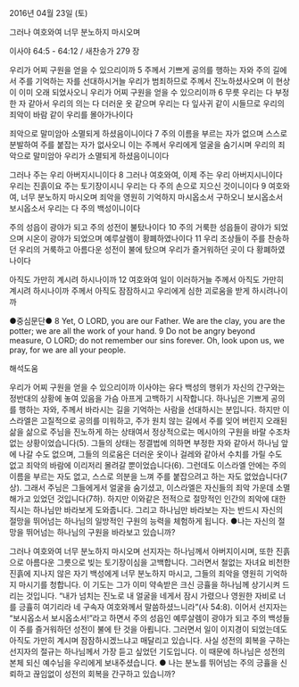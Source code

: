 2016년 04월 23일 (토)

그러나 여호와여 너무 분노하지 마시오며



이사야 64:5 - 64:12 / 새찬송가 279 장


우리가 어찌 구원을 얻을 수 있으리이까
5 주께서 기쁘게 공의를 행하는 자와 주의 길에서 주를 기억하는 자를 선대하시거늘 우리가 범죄하므로 주께서 진노하셨사오며 이 현상이 이미 오래 되었사오니 우리가 어찌 구원을 얻을 수 있으리이까 6 무릇 우리는 다 부정한 자 같아서 우리의 의는 다 더러운 옷 같으며 우리는 다 잎사귀 같이 시들므로 우리의 죄악이 바람 같이 우리를 몰아가나이다

죄악으로 말미암아 소멸되게 하셨음이니이다
7 주의 이름을 부르는 자가 없으며 스스로 분발하여 주를 붙잡는 자가 없사오니 이는 주께서 우리에게 얼굴을 숨기시며 우리의 죄악으로 말미암아 우리가 소멸되게 하셨음이니이다

그러나 주는 우리 아버지시니이다
8 그러나 여호와여, 이제 주는 우리 아버지시니이다 우리는 진흙이요 주는 토기장이시니 우리는 다 주의 손으로 지으신 것이니이다 9 여호와여, 너무 분노하지 마시오며 죄악을 영원히 기억하지 마시옵소서 구하오니 보시옵소서 보시옵소서 우리는 다 주의 백성이니이다

주의 성읍이 광야가 되고 주의 성전이 불탔나이다
10 주의 거룩한 성읍들이 광야가 되었으며 시온이 광야가 되었으며 예루살렘이 황폐하였나이다 11 우리 조상들이 주를 찬송하던 우리의 거룩하고 아름다운 성전이 불에 탔으며 우리가 즐거워하던 곳이 다 황폐하였나이다

아직도 가만히 계시려 하시나이까
12 여호와여 일이 이러하거늘 주께서 아직도 가만히 계시려 하시나이까 주께서 아직도 잠잠하시고 우리에게 심한 괴로움을 받게 하시려나이까

●중심문단● 8 Yet, O LORD, you are our Father. We are the clay, you are the potter; we are all the work of your hand. 9 Do not be angry beyond measure, O LORD; do not remember our sins forever. Oh, look upon us, we pray, for we are all your people.

해석도움





우리가 어찌 구원을 얻을 수 있으리이까
이사야는 유다 백성의 행위가 자신의 간구와는 정반대의 상황에 놓여 있음을 가슴 아프게 고백하기 시작합니다. 하나님은 기쁘게 공의를 행하는 자와, 주께서 바라시는 길을 기억하는 사람을 선대하시는 분입니다. 하지만 이스라엘은 고질적으로 공의를 미워하고, 주가 원치 않는 길에서 주를 잊어 버린지 오래된 삶을 삶으로 주님을 진노하게 하는 상태여서 정상적으로는 메시아의 구원을 바랄 수조차 없는 상황이었습니다(5). 그들의 상태는 정결법에 의하면 부정한 자와 같아서 하나님 앞에 나갈 수도 없으며, 그들의 의로움은 더러운 옷이나 걸레와 같아서 수치를 가릴 수도 없고 죄악의 바람에 이리저리 몰려갈 뿐이었습니다(6). 그런데도 이스라엘 안에는 주의 이름을 부르는 자도 없고, 스스로 의분을 느껴 주를 붙잡으려고 하는 자도 없었습니다(7상). 그래서 주님은 그들에게서 얼굴을 숨기셨고, 이스라엘은 자신들의 죄악 가운데 소멸해가고 있었던 것입니다(7하). 하지만 이와같은 전적으로 절망적인 인간의 죄악에 대한 직시는 하나님만 바라보게 도와줍니다. 그리고 하나님만 바라보는 자는 반드시 자신의 절망을 뛰어넘는 하나님의 일방적인 구원의 능력을 체험하게 됩니다.
●나는 자신의 절망을 뛰어넘는 하나님의 구원을 바라보고 있습니까?

그러나 여호와여 너무 분노하지 마시오며
선지자는 하나님께서 아버지이시며, 또한 진흙으로 아름다운 그릇으로 빚는 토기장이심을 고백합니다. 그러면서 철없는 자녀요 비천한 진흙에 지나지 않은 자기 백성에게 너무 분노하지 마시고, 그들의 죄악을 영원히 기억하지 마시기를 청합니다. 이 기도는 그가 이미 약속받은 크신 긍휼을 하나님께 상기시켜 드리는 것입니다. “내가 넘치는 진노로 내 얼굴을 네게서 잠시 가렸으나 영원한 자비로 너를 긍휼히 여기리라 네 구속자 여호와께서 말씀하셨느니라”(사 54:8). 이어서 선지자는 “보시옵소서 보시옵소서!”라고 하면서 주의 성읍인 예루살렘이 광야가 되고 주의 백성들이 주를 즐거워하던 성전이 불에 탄 것을 아룁니다. 그러면서 일이 이지경이 되었는데도 아직도 가만히 계시며 잠잠하시겠느냐고 매달리고 있습니다. 사실 성전의 회복을 구하는 선지자의 절규는 하나님께서 가장 듣고 싶었던 기도입니다. 이 때문에 하나님은 성전의 본체 되신 예수님을 우리에게 보내주셨습니다.
● 나는 분노를 뛰어넘는 주의 긍휼을 신뢰하고 끊임없이 성전의 회복을 간구하고 있습니까?